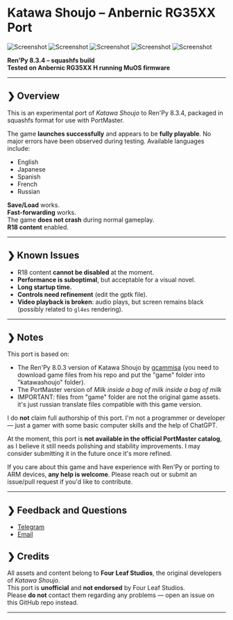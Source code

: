 # Katawa Shoujo – Anbernic RG35XX Port

![Screenshot](https://raw.githubusercontent.com/kokseen1/ks-web-client/main/assets/ui/sd-emi-c.png)
![Screenshot](https://raw.githubusercontent.com/kokseen1/ks-web-client/main/assets/ui/sd-hanako-c.png)
![Screenshot](https://raw.githubusercontent.com/kokseen1/ks-web-client/main/assets/ui/sd-lilly-c.png)
![Screenshot](https://raw.githubusercontent.com/kokseen1/ks-web-client/main/assets/ui/sd-rin-c.png)
![Screenshot](https://raw.githubusercontent.com/kokseen1/ks-web-client/main/assets/ui/sd-shizune-c.png)

**Ren'Py 8.3.4 – squashfs build**  
**Tested on Anbernic RG35XX H running MuOS firmware**

---

## ❯ Overview

This is an experimental port of *Katawa Shoujo* to Ren'Py 8.3.4, packaged in squashfs format for use with PortMaster.

The game **launches successfully** and appears to be **fully playable**. No major errors have been observed during testing. Available languages include:  
- English  
- Japanese  
- Spanish  
- French  
- Russian  

**Save/Load** works.  
**Fast-forwarding** works.  
The game **does not crash** during normal gameplay.  
**R18 content** enabled.

---

## ❯ Known Issues

- R18 content **cannot be disabled** at the moment.  
- **Performance is suboptimal**, but acceptable for a visual novel.  
- **Long startup time.**  
- **Controls need refinement** (edit the gptk file).  
- **Video playback is broken**: audio plays, but screen remains black (possibly related to `gl4es` rendering).

---

## ❯ Notes

This port is based on:  
- The Ren'Py 8.0.3 version of Katawa Shoujo by [gcammisa](https://github.com/gcammisa/KatawaShoujo-RenPy8)  (you need to download game files from his repo and put the "game" folder into "katawashoujo" folder).
- The PortMaster version of *Milk inside a bag of milk inside a bag of milk*
- IMPORTANT: files from "game" folder are not the original game assets. it's just russian translate files compatible with this game version.

I do **not** claim full authorship of this port. I'm not a programmer or developer — just a gamer with some basic computer skills and the help of ChatGPT.

At the moment, this port is **not available in the official PortMaster catalog**, as I believe it still needs polishing and stability improvements. I may consider submitting it in the future once it's more refined.

If you care about this game and have experience with Ren'Py or porting to ARM devices, **any help is welcome**. Please reach out or submit an issue/pull request if you'd like to contribute.

---

## ❯ Feedback and Questions

- [Telegram](t.me/y2kpunk)
- [Email](fedeeeer45@gmail.com)


## ❯ Credits

All assets and content belong to **Four Leaf Studios**, the original developers of *Katawa Shoujo*.  
This port is **unofficial** and **not endorsed** by Four Leaf Studios.  
Please **do not** contact them regarding any problems — open an issue on this GitHub repo instead.

---
